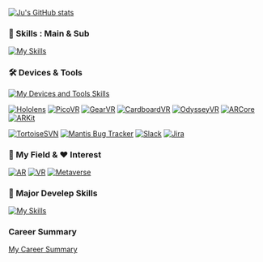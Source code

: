 [![Ju's GitHub stats](https://github-readme-stats-sigma-five.vercel.app/api?username=Pensive-dev&show_icons=true&count_private=true)](https://github.com/Pensive-dev/github-readme-stats)

### 💪 Skills : Main & Sub
[![My Skills](https://skillicons.dev/icons?i=cs,unity,unreal,java,py&perline=3)](https://skillicons.dev)

### 🛠️ Devices & Tools
[![My Devices and Tools Skills](https://skillicons.dev/icons?i=windows,androidstudio,apple,visualstudio,vscode,git,github,gitlab,figma,notion)](https://skillicons.dev)

[![Hololens](https://img.shields.io/badge/Hololens-00BFFF?style=for-the-badge&logoColor=white)](https://www.microsoft.com/ko-kr/hololens)
[![PicoVR](https://img.shields.io/badge/PicoVR-%23000000?style=for-the-badge&logoColor=white)](https://www.picoxr.com/kr)
[![GearVR](https://img.shields.io/badge/GearVR-%23091b3b?style=for-the-badge&logoColor=white)](https://gearvr.net/)
[![CardboardVR](https://img.shields.io/badge/Cardboard_VR-%23f7991e?style=for-the-badge&logoColor=white)](https://arvr.google.com/cardboard/)
[![OdysseyVR](https://img.shields.io/badge/Odyssey_VR-%23050147?style=for-the-badge&logoColor=white)](https://www.samsung.com/sec/support/model/XQ800ZAA-HC1KR/)
[![ARCore](https://img.shields.io/badge/ARCore-8181F7?style=for-the-badge&logoColor=white)](https://developers.google.com/ar?hl=ko)
[![ARKit](https://img.shields.io/badge/ARKit-0080FF?style=for-the-badge&logoColor=white)](https://developer.apple.com/kr/augmented-reality/arkit/)

[![TortoiseSVN](https://img.shields.io/badge/Tortoise_SVN-%231287B1?style=for-the-badge&logoColor=white)](https://tortoisesvn.net/)
[![Mantis Bug Tracker](https://img.shields.io/badge/Mantis_Bug_Tracker-%23088A08?style=for-the-badge&logoColor=white)](https://mantisbt.org/)
[![Slack](https://img.shields.io/badge/Slack-4A154B?style=for-the-badge&logo=Slack&logoColor=white)](https://slack.com/intl/ko-kr)
[![Jira](https://img.shields.io/badge/Jira-0052CC?style=for-the-badge&logo=Jira&logoColor=white)](https://www.atlassian.com/ko/software/jira/guides/getting-started/introduction)

### 🏢 My Field & ❤️ Interest
[![AR](https://img.shields.io/badge/AR-00badb?style=for-the-badge&logoColor=white)](https://ko.wikipedia.org/wiki/%EC%A6%9D%EA%B0%95_%ED%98%84%EC%8B%A4)
[![VR](https://img.shields.io/badge/VR-1b6600?style=for-the-badge&logoColor=white)](https://ko.wikipedia.org/wiki/%EA%B0%80%EC%83%81_%ED%98%84%EC%8B%A4)
[![Metaverse](https://img.shields.io/badge/Metaverse-9F81F7?style=for-the-badge&logoColor=white)](https://ko.wikipedia.org/wiki/%EB%A9%94%ED%83%80%EB%B2%84%EC%8A%A4)

### 🏫 Major Develep Skills
[![My Skills](https://skillicons.dev/icons?i=html,css,mysql)](https://skillicons.dev)

### Career Summary
[My Career Summary](https://github.com/Pensive-dev/Pensive-dev/issues/4)

